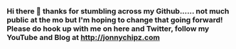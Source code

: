 ### Hi there 👋 thanks for stumbling across my Github...... not much public at the mo but I'm hoping to change that going forward! Please do hook up with me on here and Twitter, follow my YouTube and Blog at http://jonnychipz.com

<!--
**jonnychipz/jonnychipz** is a ✨ _special_ ✨ repository because its `README.md` (this file) appears on your GitHub profile.

Here are some ideas to get you started:

- 🔭 I’m currently working on Azure Migrations and DC transformation
- 🌱 I’m currently learning Azure Data Analytics and AI
- 👯 I’m looking to collaborate on Terraform and Ansable work on Azure
- 🤔 I’m looking for help with Live Streaming interesting Tech content..... do you have something mind blowing you would t mind sharing in a live stream?
- 💬 Ask me about anything 
- 📫 How to reach me: Twitter @jonnychipz
- 😄 Pronouns: him, his, male
- ⚡ Fun fact: I like Rick Astley
-->
